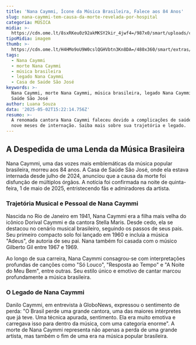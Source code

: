 ```yaml
---
title: 'Nana Caymmi, Ícone da Música Brasileira, Falece aos 84 Anos'
slug: nana-caymmi-tem-causa-da-morte-revelada-por-hospital
categoria: MÚSICA
midia: >-
  https://cdn.ome.lt/8sxRKeu0z92akMKSY2kir_4jwf4=/987x0/smart/uploads/conteudo/fotos/OMELETE_CAPA_-_2025-05-02T113118.544.png
tipoMidia: imagem
thumb: >-
  https://cdn.ome.lt/H4HMo9oU9W0cslQGHVbtn3Kn8DA=/480x360/smart/extras/conteudos/omelete_THUMB_-_2025-05-02T113103.659.png
tags:
  - Nana Caymmi
  - morte Nana Caymmi
  - música brasileira
  - legado Nana Caymmi
  - Casa de Saúde São José
keywords: >-
  Nana Caymmi, morte Nana Caymmi, música brasileira, legado Nana Caymmi, Casa de
  Saúde São José
author: Luana Souza
data: '2025-05-02T15:22:14.756Z'
resumo: >-
  A renomada cantora Nana Caymmi faleceu devido a complicações de saúde após
  nove meses de internação. Saiba mais sobre sua trajetória e legado.
---
```


## A Despedida de uma Lenda da Música Brasileira

Nana Caymmi, uma das vozes mais emblemáticas da música popular brasileira, morreu aos 84 anos. A Casa de Saúde São José, onde ela estava internada desde julho de 2024, anunciou que a causa da morte foi disfunção de múltiplos órgãos. A notícia foi confirmada na noite de quinta-feira, 1 de maio de 2025, entristecendo fãs e admiradores da artista.

### Trajetória Musical e Pessoal de Nana Caymmi

Nascida no Rio de Janeiro em 1941, Nana Caymmi era a filha mais velha do icônico Dorival Caymmi e da cantora Stella Maris. Desde cedo, ela se destacou no cenário musical brasileiro, seguindo os passos de seus pais. Seu primeiro compacto solo foi lançado em 1960 e incluía a música "Adeus", de autoria de seu pai. Nana também foi casada com o músico Gilberto Gil entre 1967 e 1969.

Ao longo de sua carreira, Nana Caymmi consagrou-se com interpretações profundas de canções como "Só Louco", "Resposta ao Tempo" e "A Noite do Meu Bem", entre outras. Seu estilo único e emotivo de cantar marcou profundamente a música brasileira.

### O Legado de Nana Caymmi

Danilo Caymmi, em entrevista à GloboNews, expressou o sentimento de perda: "O Brasil perde uma grande cantora, uma das maiores intérpretes que já teve. Uma técnica apurada, sentimento. Ela era muito emotiva e carregava isso para dentro da música, com uma categoria enorme". A morte de Nana Caymmi representa não apenas a perda de uma grande artista, mas também o fim de uma era na música popular brasileira.
